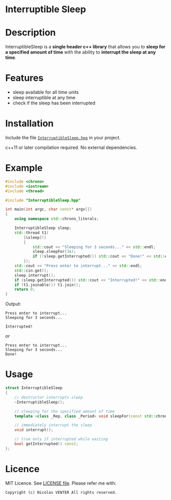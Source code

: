 # Interruptible Sleep

# Description

InterruptibleSleep is a **single header c++ library** that allows you to **sleep for a specified amount of time** with the ability to **interrupt the sleep at any time**.

# Features

- sleep available for all time units
- sleep interruptible at any time
- check if the sleep has been interrupted

# Installation

Include the file [`InterruptibleSleep.hpp`](InterruptibleSleep.hpp) in your project.

c++11 or later compilation required.
No external dependencies.

# Example

```cpp
#include <chrono>
#include <iostream>
#include <thread>

#include "InterruptibleSleep.hpp"

int main(int argc, char const* argv[])
{
	using namespace std::chrono_literals;

	InterruptibleSleep sleep;
	std::thread t1(
		[&sleep]()
		{
			std::cout << "Sleeping for 3 seconds..." << std::endl;
			sleep.sleepFor(3s);
			if (!sleep.getInterrupted()) std::cout << "Done!" << std::endl;
		});
	std::cout << "Press enter to interrupt..." << std::endl;
	std::cin.get();
	sleep.interrupt();
	if (sleep.getInterrupted()) std::cout << "Interrupted!" << std::endl;
	if (t1.joinable()) t1.join();
	return 0;
}
```

Output:
```
Press enter to interrupt...
Sleeping for 3 seconds...

Interrupted!
```
*or*
```
Press enter to interrupt...
Sleeping for 3 seconds...
Done!
```

# Usage

```cpp	
struct InterruptibleSleep
{
	// destructor interrupts sleep
	~InterruptibleSleep();

	// sleeping for the specified amount of time
	template <class _Rep, class _Period> void sleepFor(const std::chrono::duration<_Rep, _Period>& _Rel_time);

	// immediately interrupt the sleep
	void interrupt();

	// true only if interrupted while waiting
	bool getInterrupted() const;
};
```

# Licence

MIT Licence. See [LICENSE file](LICENSE).
Please refer me with:

	Copyright (c) Nicolas VENTER All rights reserved.
